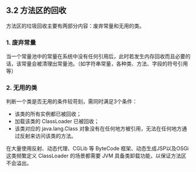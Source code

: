 ## 3.2 方法区的回收
方法区的垃圾回收主要有两部分内容：废弃常量和无用的类。
### 1. 废弃常量
当一个常量池中的常量在系统中没有任何引用后，此时若发生内存回收而且必要的话，该常量会被清理出常量池。（如字符串常量，各种类、方法、字段的符号引用等）
### 2. 无用的类
判断一个类是否无用的条件较苛刻，需同时满足3个条件：
- 该类的所有实例都已被回收；
- 加载该类的 ClassLoader 已被回收；
- 该类对应的 java.lang.Class 对象没有在任何地方被引用，无法在任何地方通过反射来访问该类的方法。

在大量使用反射、动态代理、CGLib 等 ByteCode 框架、动态生成JSP以及OSGi这类频繁定义 ClassLoader 的场景都需要 JVM 具备类卸载功能，以保证方法区不会溢出。